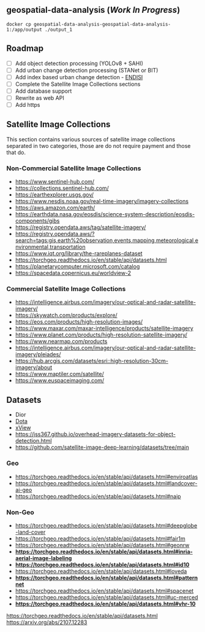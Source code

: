 ## geospatial-data-analysis (*Work In Progress*)

```
docker cp geospatial-data-analysis-geospatial-data-analysis-1:/app/output ./output_1
```

<!--

docker cp geospatial-data-analysis-geospatial-data-analysis-1:/app/reqs.txt ./reqs.txt

-->

## Roadmap

- [ ] Add object detection processing (YOLOv8 + SAHI)
- [ ] Add urban change detection processing (STANet or BIT)
- [ ] Add index based urban change detection - [ENDISI](https://docs.digitalearthafrica.org/en/latest/sandbox/notebooks/Real_world_examples/Urban_change_detection.html)
- [ ] Complete the Satellite Image Collections sections
- [ ] Add database support
- [ ] Rewrite as web API
- [ ] Add https

## Satellite Image Collections

This section contains various sources of satellite image collections separated in two categories, those are do not require payment and those that do.

### Non-Commercial Satellite Image Collections

- https://www.sentinel-hub.com/
- https://collections.sentinel-hub.com/
- https://earthexplorer.usgs.gov/
- https://www.nesdis.noaa.gov/real-time-imagery/imagery-collections
- https://aws.amazon.com/earth/
- https://earthdata.nasa.gov/eosdis/science-system-description/eosdis-components/gibs
- https://registry.opendata.aws/tag/satellite-imagery/
- https://registry.opendata.aws/?search=tags:gis,earth%20observation,events,mapping,meteorological,environmental,transportation
- https://www.iqt.org/library/the-rareplanes-dataset
- https://torchgeo.readthedocs.io/en/stable/api/datasets.html
- https://planetarycomputer.microsoft.com/catalog
- https://spacedata.copernicus.eu/worldview-2


### Commercial Satellite Image Collections

- https://intelligence.airbus.com/imagery/our-optical-and-radar-satellite-imagery/
- https://skywatch.com/products/explore/
- https://eos.com/products/high-resolution-images/
- https://www.maxar.com/maxar-intelligence/products/satellite-imagery
- https://www.planet.com/products/high-resolution-satellite-imagery/
- https://www.nearmap.com/products
- https://intelligence.airbus.com/imagery/our-optical-and-radar-satellite-imagery/pleiades/
- https://hub.arcgis.com/datasets/esri::high-resolution-30cm-imagery/about
- https://www.maptiler.com/satellite/
- https://www.euspaceimaging.com/


## Datasets

- Dior
- [Dota](https://captain-whu.github.io/DOTA/index.html)
- [xView](https://xviewdataset.org/)
- https://jss367.github.io/overhead-imagery-datasets-for-object-detection.html
- https://github.com/satellite-image-deep-learning/datasets/tree/main

### Geo
- https://torchgeo.readthedocs.io/en/stable/api/datasets.html#enviroatlas
- https://torchgeo.readthedocs.io/en/stable/api/datasets.html#landcover-ai-geo
- https://torchgeo.readthedocs.io/en/stable/api/datasets.html#naip

### Non-Geo
- https://torchgeo.readthedocs.io/en/stable/api/datasets.html#deepglobe-land-cover
- https://torchgeo.readthedocs.io/en/stable/api/datasets.html#fair1m
- https://torchgeo.readthedocs.io/en/stable/api/datasets.html#geonrw
- **https://torchgeo.readthedocs.io/en/stable/api/datasets.html#inria-aerial-image-labeling**
- **https://torchgeo.readthedocs.io/en/stable/api/datasets.html#id10**
- https://torchgeo.readthedocs.io/en/stable/api/datasets.html#loveda
- **https://torchgeo.readthedocs.io/en/stable/api/datasets.html#patternnet**
- https://torchgeo.readthedocs.io/en/stable/api/datasets.html#spacenet
- https://torchgeo.readthedocs.io/en/stable/api/datasets.html#uc-merced
- **https://torchgeo.readthedocs.io/en/stable/api/datasets.html#vhr-10**

https://torchgeo.readthedocs.io/en/stable/api/datasets.html
https://arxiv.org/abs/2107.12283 
